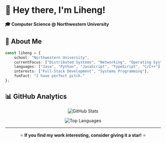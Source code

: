 # 👋 Hey there, I'm Liheng!

<div align="left">
  
  **🎓 Computer Science @ Northwestern University**
  
</div>

## 🚀 About Me

```typescript
const liheng = {
    school: "Northwestern University",
    currentFocus: ["Distributed Systems", "Networking", "Operating Systems"],
    languages: ["Java", "Python", "JavaScript", "TypeScript", "C/C++"],
    interests: ["Full-Stack Development", "Systems Programming"],
    funFact: "I have perfect pitch."
};
```

## 📊 GitHub Analytics

<div align="center">
  
  ![GitHub Stats](https://github-readme-stats.vercel.app/api?username=Andy2887&show_icons=true&theme=algolia&count_private=true&hide=stars&hide_rank=true&include_all_commits=true)

  ![Top Languages](https://github-readme-stats.vercel.app/api/top-langs/?username=Andy2887&theme=algolia&show_icons=true)
  
</div>

<div align="center">
  
  ---
  
  ⭐ **If you find my work interesting, consider giving it a star!** ⭐
  
</div>
